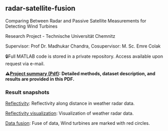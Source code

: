 ## radar-satellite-fusion

Comparing Between Radar and Passive Satellite Measurements for Detecting Wind Turbines

Research Project - Technische Universität Chemnitz

Supervisor: Prof Dr. Madhukar Chandra, Cosupervisor: M. Sc. Emre Colak

🔒Full MATLAB code is stored in a private repository. Access available upon request via e-mail.

**⚠️[Project summary (Pdf)](docs/project-summary.pdf): Detailed methods, dataset description, and results are provided in this PDF.**

### Result snapshots 

[Reflectivity](docs/results/Reflectivity.jpg): Reflectivity along distance in weather radar data.

[Reflectivity visualization](docs/results/Reflectivity-visualization.jpg): Visualization of weather radar data.

[Data fusion](docs/results/Data-fusion.jpg): Fuse of data, Wind turbines are marked with red circles.
